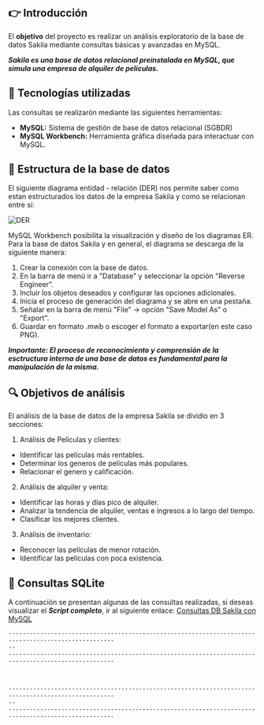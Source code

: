 ## :point_right: Introducción

El **objetivo** del proyecto es realizar un análisis exploratorio de la base de datos Sakila mediante consultas básicas y avanzadas en MySQL.

***Sakila es una base de datos relacional preinstalada en MySQL, que simula una empresa de alquiler de películas.***

## :wrench: Tecnologías utilizadas

Las consultas se realizarón mediante las siguientes herramientas:

- **MySQL:** Sistema de gestión de base de datos relacional (SGBDR)
- **MySQL Workbench:** Herramienta gráfica diseñada para interactuar con MySQL. 

## :open_file_folder: Estructura de la base de datos

El siguiente diagrama entidad - relación (DER) nos permite saber como estan estructurados los datos de la empresa Sakila y como se relacionan entre sí: 

![DER]()

MySQL Workbench posibilita la visualización y diseño de los diagramas ER. 
Para la base de datos Sakila y en general, el diagrama se descarga de la siguiente manera:

1. Crear la conexión con la base de datos.
2. En la barra de menú ir a "Database" y seleccionar la opción "Reverse Engineer".
3. Incluir los objetos deseados y configurar las opciones adicionales.
4. Inicia el proceso de generación del diagrama y se abre en una pestaña.
5. Señalar en la barra de menú "File" -> opción "Save Model As" o "Export".
6. Guardar en formato .mwb o escoger el formato a exportar(en este caso PNG).

***Importante: El proceso de reconocimiento y comprensión de la esctructura interna de una base de datos es fundamental para la manipulación de la misma.***

## :mag: Objetivos de análisis

El análisis de la base de datos de la empresa Sakila se dividio en 3 secciones:

1. Análisis de Películas y clientes:

- Identificar las películas más rentables.
- Determinar los generos de películas más populares.
- Relacionar el genero y calificación.

2. Análisis de alquiler y venta:

- Identificar las horas y días pico de alquiler.
- Analizar la tendencia de alquiler, ventas e ingresos a lo largo del tiempo.
- Clasificar los mejores clientes.

3. Análisis de inventario:

- Reconocer las películas de menor rotación.
- Identificar las películas con poca existencia.

## :bookmark_tabs: Consultas SQLite

A continuación se presentan algunas de las consultas realizadas, si deseas visualizar el ***Script completo***, ir al siguiente enlace: [Consultas DB Sakila con MySQL]()

~~~
----------------------------------------------------------------------------------------------------
-- 
----------------------------------------------------------------------------------------------------



----------------------------------------------------------------------------------------------------
-- 
----------------------------------------------------------------------------------------------------


~~~